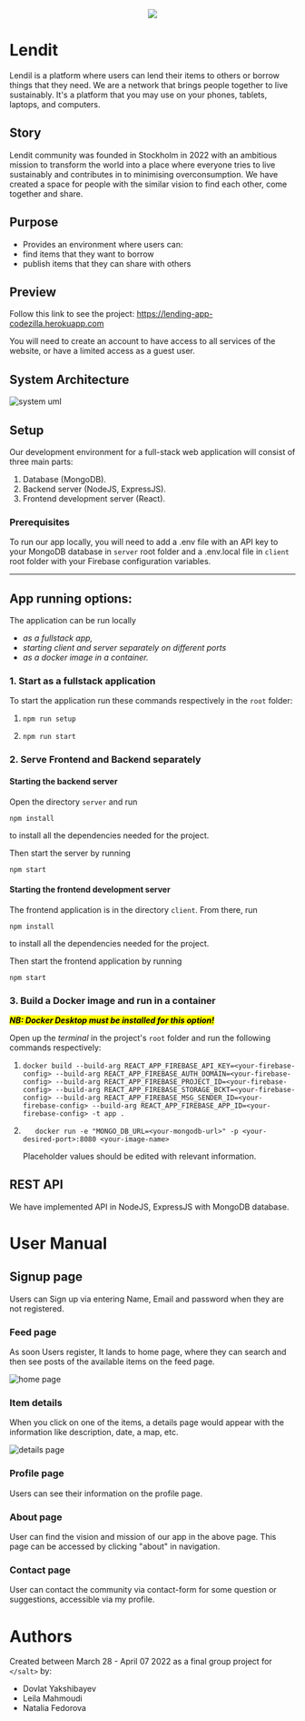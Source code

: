<p align="center">
<img src="logo.png"/>
</p>

# Lendit

Lendil is a platform where users can lend their items to others or borrow things that they need. We are a network that brings people together to live sustainably. It's a platform that you may use on your phones, tablets, laptops, and computers.

## Story

Lendit community was founded in Stockholm in 2022 with an ambitious mission to transform the world into a place where everyone tries to live sustainably and contributes in to minimising overconsumption. We have created a space for people with the similar vision to find each other, come together and share.

## Purpose

- Provides an environment where users can:
- find items that they want to borrow
- publish items that they can share with others

## Preview

Follow this link to see the project: https://lending-app-codezilla.herokuapp.com

You will need to create an account to have access to all services of the website, or have a limited access as a guest user.

## System Architecture

![system uml](screenshot-uml.png)

## Setup

Our development environment for a full-stack web application will consist of three main parts:

1. Database (MongoDB).
2. Backend server (NodeJS, ExpressJS).
3. Frontend development server (React).

### Prerequisites

To run our app locally, you will need to add a .env file with an API key to your MongoDB database in `server` root folder
and a .env.local file in `client` root folder with your Firebase configuration variables.

---

## App running options:

The application can be run locally

- _as a fullstack app,_
- _starting client and server separately on different ports_
- _as a docker image in a container._

### 1. Start as a fullstack application

To start the application run these commands respectively in the `root` folder:

1. `npm run setup`

2. `npm run start`

### 2. Serve Frontend and Backend separately

#### Starting the backend server

Open the directory `server` and run

```
npm install
```

to install all the dependencies needed for the project.

Then start the server by running

```
npm start
```

#### Starting the frontend development server

The frontend application is in the directory `client`. From there, run

```
npm install
```

to install all the dependencies needed for the project.

Then start the frontend application by running

```
npm start
```

### 3. Build a Docker image and run in a container

<mark>**_NB: Docker Desktop must be installed for this option!_**</mark>

Open up the _terminal_ in the project's `root` folder and run the following commands respectively:

1. ```
   docker build --build-arg REACT_APP_FIREBASE_API_KEY=<your-firebase-config> --build-arg REACT_APP_FIREBASE_AUTH_DOMAIN=<your-firebase-config> --build-arg REACT_APP_FIREBASE_PROJECT_ID=<your-firebase-config> --build-arg REACT_APP_FIREBASE_STORAGE_BCKT=<your-firebase-config> --build-arg REACT_APP_FIREBASE_MSG_SENDER_ID=<your-firebase-config> --build-arg REACT_APP_FIREBASE_APP_ID=<your-firebase-config> -t app .
   ```

2. ```
      docker run -e "MONGO_DB_URL=<your-mongodb-url>" -p <your-desired-port>:8080 <your-image-name>
   ```
   Placeholder values should be edited with relevant information.

## REST API

We have implemented API in NodeJS, ExpressJS with MongoDB database.

# User Manual

## Signup page

Users can Sign up via entering Name, Email and password when they are not registered.

### Feed page

As soon Users register, It lands to home page, where they can search
and then see posts of the available items on the feed page.

![home page](screenshot-home.png)

### Item details

When you click on one of the items, a details page would appear with the information like
description, date, a map, etc.

![details page](screenshot-details.png)

### Profile page

Users can see their information on the profile page.

### About page

User can find the vision and mission of our app in the above page. This page can be accessed by clicking "about" in navigation.

### Contact page

User can contact the community via contact-form for some question or suggestions, accessible via my profile.

# Authors

Created between March 28 - April 07 2022 as a final group project for `</salt>` by:

- Dovlat Yakshibayev
- Leila Mahmoudi
- Natalia Fedorova
